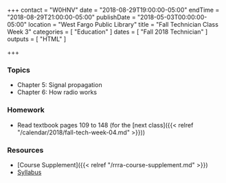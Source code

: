+++
contact = "W0HNV"
date = "2018-08-29T19:00:00-05:00"
endTime = "2018-08-29T21:00:00-05:00"
publishDate = "2018-05-03T00:00:00-05:00"
location = "West Fargo Public Library"
title = "Fall Technician Class Week 3"
categories = [ "Education" ]
dates = [ "Fall 2018 Technician" ]
outputs = [ "HTML" ]

+++
### Topics

* Chapter 5: Signal propagation
* Chapter 6: How radio works

### Homework

* Read textbook pages 109 to 148 (for the [next class]({{< relref "/calendar/2018/fall-tech-week-04.md" >}}))

### Resources

* [Course Supplement]({{< relref "/rrra-course-supplement.md" >}})
* [Syllabus](/s/2xabO1oD5mbpVRh)
